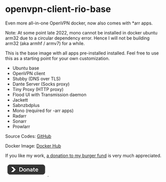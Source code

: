 # openvpn-client-rio-base
Even more all-in-one OpenVPN docker, now also comes with *arr apps.

Note: At some point late 2022, mono cannot be installed in docker ubuntu arm32 due to a circular dependency error. Hence I will not be building arm32 (aka armhf / armv7) for a while.

This is the base image with all apps pre-installed installed. Feel free to use this as a starting point for your own customization.
* Ubuntu base
* OpenVPN client
* Stubby (DNS over TLS)
* Dante Server (Socks proxy)
* Tiny Proxy (HTTP proxy)
* Flood UI with Transmission daemon
* Jackett
* Sabnzbdplus
* Mono (required for -arr apps)
* Radarr
* Sonarr
* Prowlarr

Source Codes: [GitHub](https://github.com/testdasi/openvpn-client-rio-base)

Docker Image: [Docker Hub](https://hub.docker.com/r/testdasi/openvpn-client-rio-base)

If you like my work, [a donation to my burger fund](https://paypal.me/mersenne) is very much appreciated.

[![Donate](https://raw.githubusercontent.com/testdasi/testdasi-unraid-repo/master/donate-button-small.png)](https://paypal.me/mersenne). 
